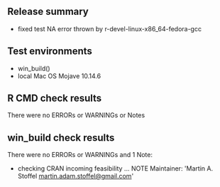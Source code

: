 
## Release summary
* fixed test NA error thrown by r-devel-linux-x86_64-fedora-gcc
  
## Test environments
* win_build()
* local Mac OS Mojave 10.14.6

## R CMD check results
There were no ERRORs or WARNINGs or Notes 

## win_build check results
There were no ERRORs or WARNINGs and 1 Note:
* checking CRAN incoming feasibility ... NOTE
Maintainer: 'Martin A. Stoffel <martin.adam.stoffel@gmail.com>'



